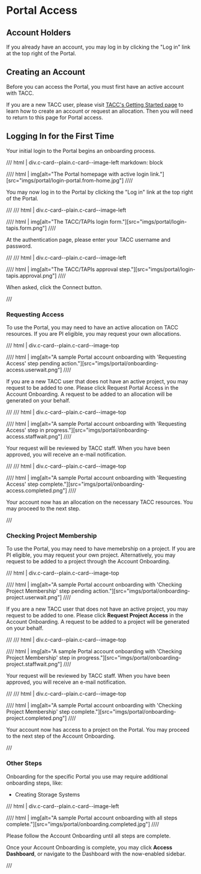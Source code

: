 # Portal Access

## Account Holders

If you already have an account, you may log in by clicking the "Log in" link at the top right of the Portal.

## Creating an Account

Before you can access the Portal, you must first have an active account with TACC.

If you are a new TACC user, please visit [TACC's Getting Started page](https://www.tacc.utexas.edu/use-tacc/getting-started/) to learn how to create an account or request an allocation. Then you will need to return to this page for Portal access.

## Logging In for the First Time

Your initial login to the Portal begins an onboarding process.

/// html | div.c-card--plain.c-card--image-left
     markdown: block

//// html | img[alt="The Portal homepage with active login link."][src="imgs/portal/login-portal.from-home.jpg"]
////

You may now log in to the Portal by clicking the "Log in" link at the top right of the Portal.

///
/// html | div.c-card--plain.c-card--image-left

//// html | img[alt="The TACC/TAPIs login form."][src="imgs/portal/login-tapis.form.png"]
////

At the authentication page, please enter your TACC username and password.

///
/// html | div.c-card--plain.c-card--image-left

//// html | img[alt="The TACC/TAPIs approval step."][src="imgs/portal/login-tapis.approval.png"]
////

When asked, click the Connect button.

///

### Requesting Access

To use the Portal, you may need to have an active allocation on TACC resources. If you are PI eligible, you may request your own allocations.

/// html | div.c-card--plain.c-card--image-top

//// html | img[alt="A sample Portal account onboarding with 'Requesting Access' step pending action."][src="imgs/portal/onboarding-access.userwait.png"]
////

If you are a new TACC user that does not have an active project, you may request to be added to one. Please click Request Portal Access in the Account Onboarding. A request to be added to an allocation will be generated on your behalf.

///
/// html | div.c-card--plain.c-card--image-top

//// html | img[alt="A sample Portal account onboarding with 'Requesting Access' step in progress."][src="imgs/portal/onboarding-access.staffwait.png"]
////

Your request will be reviewed by TACC staff. When you have been approved, you will receive an e-mail notification.

///
/// html | div.c-card--plain.c-card--image-top

//// html | img[alt="A sample Portal account onboarding with 'Requesting Access' step complete."][src="imgs/portal/onboarding-access.completed.png"]
////

Your account now has an allocation on the necessary TACC resources. You may proceed to the next step.

///

### Checking Project Membership

To use the Portal, you may need to have memebrship on a project. If you are PI eligible, you may request your own project. Alternatively, you may request to be added to a project through the Account Onboarding.

/// html | div.c-card--plain.c-card--image-top

//// html | img[alt="A sample Portal account onboarding with 'Checking Project Membership' step pending action."][src="imgs/portal/onboarding-project.userwait.png"]
////

If you are a new TACC user that does not have an active project, you may request to be added to one. Please click **Request Project Access** in the Account Onboarding. A request to be added to a project will be generated on your behalf.

///
/// html | div.c-card--plain.c-card--image-top

//// html | img[alt="A sample Portal account onboarding with 'Checking Project Membership' step in progress."][src="imgs/portal/onboarding-project.staffwait.png"]
////

Your request will be reviewed by TACC staff. When you have been approved, you will receive an e-mail notification.

///
/// html | div.c-card--plain.c-card--image-top

//// html | img[alt="A sample Portal account onboarding with 'Checking Project Membership' step complete."][src="imgs/portal/onboarding-project.completed.png"]
////

Your account now has access to a project on the Portal. You may proceed to the next step of the Account Onboarding.

///

### Other Steps

Onboarding for the specific Portal you use may require additional onboarding steps, like:

- Creating Storage Systems

/// html | div.c-card--plain.c-card--image-left

//// html | img[alt="A sample Portal account onboarding with all steps complete."][src="imgs/portal/onboarding.completed.jpg"]
////

Please follow the Account Onboarding until all steps are complete.

Once your Account Onboarding is complete, you may click **Access Dashboard**, or navigate to the Dashboard with the now-enabled sidebar.

///
